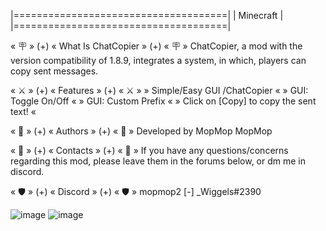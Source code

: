 |=====================================|
|             Minecraft               |
|=====================================|

« 🪧 » (+) « What Is ChatCopier » (+) « 🪧 »
ChatCopier, a mod with the version compatibility of 1.8.9, integrates a system, in which, players can copy sent messages.

« ⚔️ » (+) « Features » (+) « ⚔️ »
» Simple/Easy GUI /ChatCopier «
» GUI: Toggle On/Off «
» GUI: Custom Prefix «
» Click on [Copy] to copy the sent text! «

« 👥 » (+) « Authors » (+) « 👥 »
Developed by MopMop MopMop

« 💬 » (+) « Contacts » (+) « 💬 »
If you have any questions/concerns regarding this mod, please leave them in the forums below, or dm me in discord.

« 🛡 » (+) « Discord » (+) « 🛡 »
mopmop2 [-] _Wiggels#2390

![image](https://user-images.githubusercontent.com/109551554/221477875-c95af808-ea41-44bb-8ce6-25a5754ba3d1.png)
![image](https://user-images.githubusercontent.com/109551554/221477897-657d0360-8caa-47db-9b79-481fac75fee9.png)

